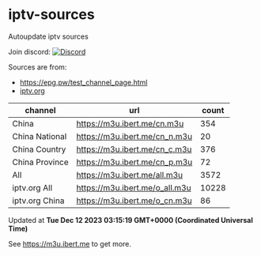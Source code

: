 # iptv-sources

Autoupdate iptv sources

Join discord: [![Discord](https://discord.badge.ibert.me/api/server/betxHcsTqa)](https://discord.gg/betxHcsTqa)

Sources are from:

- <https://epg.pw/test_channel_page.html>
- [iptv.org](https://github.com/iptv-org/iptv)

| channel | url | count |
| ------- | --- | ----- |
| China | <https://m3u.ibert.me/cn.m3u> | 354 |
| China National | <https://m3u.ibert.me/cn_n.m3u> | 20 |
| China Country | <https://m3u.ibert.me/cn_c.m3u> | 376 |
| China Province | <https://m3u.ibert.me/cn_p.m3u> | 72 |
| All | <https://m3u.ibert.me/all.m3u> | 3572 |
| iptv.org All | <https://m3u.ibert.me/o_all.m3u> | 10228 |
| iptv.org China | <https://m3u.ibert.me/o_cn.m3u> | 86 |

Updated at **Tue Dec 12 2023 03:15:19 GMT+0000 (Coordinated Universal Time)**

See <https://m3u.ibert.me> to get more.
